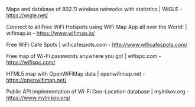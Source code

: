 Maps and database of 802.11 wireless networks with statistics | WiGLE - https://wigle.net/

Connect to all Free WiFi Hotspots using WiFi Map App all over the World! | wifimap.io - https://www.wifimap.io/

Free WiFi Cafe Spots | wificafespots.com - http://www.wificafespots.com/

Free map of Wi-Fi passwords anywhere you go! | wifispc.com - https://wifispc.com/

HTML5 map with OpenWiFiMap data | openwifimap.net -  https://openwifimap.net/

Public API implementation of Wi-Fi Geo-Location database | mylnikov.org - https://www.mylnikov.org/